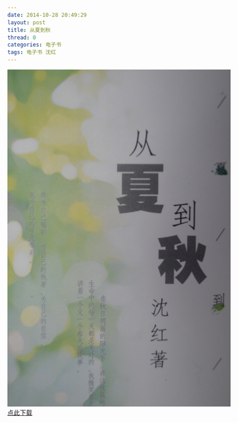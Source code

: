 ```yaml
---
date: 2014-10-28 20:49:29
layout: post 
title: 从夏到秋 
thread: 0 
categories: 电子书 
tags: 电子书 沈红
---
```

![](/assets/fsta_title.jpg)
[点此下载](/assets/fsta.epub)
